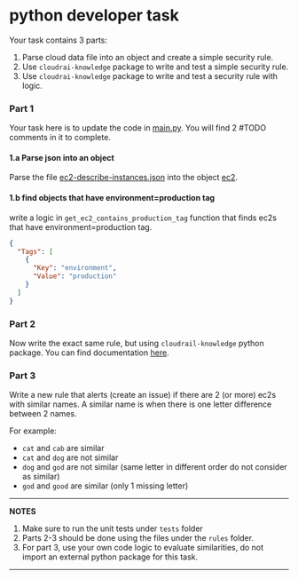 # python developer task
Your task contains 3 parts:
1. Parse cloud data file into an object and create a simple security rule.
2. Use `cloudrai-knowledge` package to write and test a simple security rule.
3. Use `cloudrai-knowledge` package to write and test a security rule with logic.

### Part 1
Your task here is to update the code in [main.py](cloudrail/main.py). 
You will find 2 #TODO comments in it to complete.
#### 1.a Parse json into an object
Parse the file [ec2-describe-instances.json](cloudrail/cloud-data/ec2-describe-instances.json) into the object [ec2](cloudrail/entities/ec2.py).
#### 1.b find objects that have environment=production tag
write a logic in `get_ec2_contains_production_tag` function that finds ec2s that have environment=production tag.
```json
{
  "Tags": [
    {
      "Key": "environment",
      "Value": "production"
    }
  ]
}
```

### Part 2
Now write the exact same rule, but using `cloudrail-knowledge` python package. You can find documentation [here](https://knowledge.docs.cloudrail.app/).

### Part 3
Write a new rule that alerts (create an issue) if there are 2 (or more) ec2s with similar names.
A similar name is when there is one letter difference between 2 names.

For example:
* `cat` and `cab` are  similar
* `cat` and `dog` are not  similar
* `dog` and `god` are  not similar (same letter in different order do not consider as similar)
* `god` and `good` are  similar (only 1 missing letter)

---
**NOTES**

1. Make sure to run the unit tests under `tests` folder
2. Parts 2-3 should be done using the files under the `rules` folder.
3. For part 3, use your own code logic to evaluate similarities, do not import an external python package for this task.

---